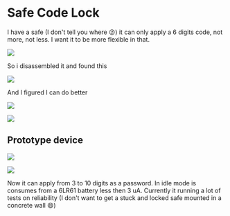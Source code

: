 # Safe Code Lock
I have a safe (I don't tell you where :stuck_out_tongue_winking_eye:) it can only apply a 6 digits code, not more, not less. I want it to be more flexible in that.

![](https://raw.github.com/SwInDaMix/swindamix.github.io/master/docs/SafeCodeLock/safe.jpg)

So i disassembled it and found this

![](https://raw.github.com/SwInDaMix/swindamix.github.io/master/docs/SafeCodeLock/elock.jpg)

And I figured I can do better

![](https://raw.github.com/SwInDaMix/swindamix.github.io/master/docs/SafeCodeLock/schematic.png)

![](https://raw.github.com/SwInDaMix/swindamix.github.io/master/docs/SafeCodeLock/pcb.png)

## Prototype device
![](https://raw.github.com/SwInDaMix/swindamix.github.io/master/docs/SafeCodeLock/prototype_device1.jpg)

![](https://raw.github.com/SwInDaMix/swindamix.github.io/master/docs/SafeCodeLock/prototype_device2.jpg)

Now it can apply from 3 to 10 digits as a password. In idle mode is consumes from a 6LR61 battery less then 3 uA. Currently it running a lot of tests on reliability (I don't want to get a stuck and locked safe mounted in a concrete wall :smile:)